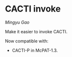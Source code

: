 CACTI invoke
============

*Mingyu Gao*

Make it easier to invoke CACTI.

Now compatible with:

- CACTI-P in McPAT-1.3.

